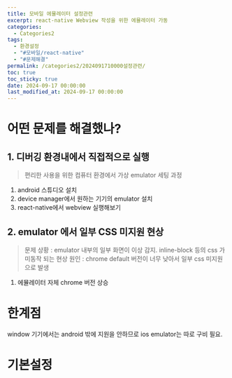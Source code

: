 ```yaml
---
title: 모바일 에뮬레이터 설정관련
excerpt: react-native Webview 작성을 위한 에뮬레이터 가동
categories:
  - Categories2
tags:
  - 환경설정
  - "#모바일/react-native"
  - "#문제해결"
permalink: /categories2/2024091710000설정관련/
toc: true
toc_sticky: true
date: 2024-09-17 00:00:00
last_modified_at: 2024-09-17 00:00:00
---
```

# 어떤 문제를 해결했나?
## 1. 디버깅 환경내에서 직접적으로 실행
> 편리한 사용을 위한 컴퓨터 환경에서 가상 emulator 세팅 과정
1. android 스튜디오 설치
2. device manager에서 원하는 기기의 emulator 설치
3. react-native에서 webview 실행해보기

## 2. emulator 에서 일부 CSS 미지원 현상
> 문제 상황 : emulator 내부의 일부 화면이 이상 감지. inline-block 등의 css 가 미동작 되는 현상
> 원인 : chrome default 버전이 너무 낮아서 일부 css 미지원으로 발생
1. 에뮬레이터 자체 chrome 버전 상승



# 한계점
window 기기에서는 android 밖에 지원을 안하므로 ios emulator는 따로 구비 필요.


# 기본설정

